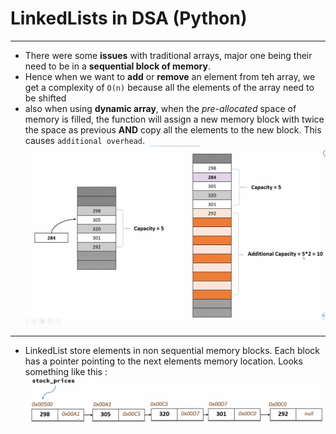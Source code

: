 # LinkedLists in DSA (Python)
---
- There were some **issues** with traditional arrays, major one being their need to be in a **sequential block of memory**. 
- Hence when we want to **add** or **remove** an element from teh array, we get a complexity of `O(n)` because all the elements of the array need to be shifted
- also when using **dynamic array**, when the _pre-allocated_ space of memory is filled, the function will assign a new memory block with twice the space as previous **AND** copy all the elements to the new block. This causes `additional overhead`.
![Image](./Notes%20Assets/dynamicarrayallocation.png)

---

- LinkedList store elements in non sequential memory blocks. Each block has a pointer pointing to the next elements memory location. Looks something like this : 
![Image](./Notes%20Assets/llmemoryblock.png)